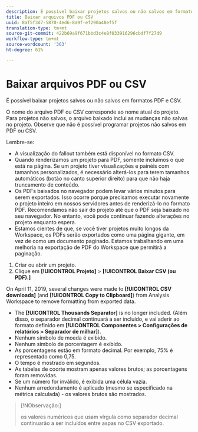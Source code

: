 ```yaml
---
description: É possível baixar projetos salvos ou não salvos em formatos PDF e CSV.
title: Baixar arquivos PDF ou CSV
uuid: 8af5f3d7-5870-4ed6-8a9f-ef290a48ef5f
translation-type: tm+mt
source-git-commit: 422b69a9f671bbd3c4e8f033916296cbdf7f27d9
workflow-type: tm+mt
source-wordcount: '363'
ht-degree: 61%

---
```



# Baixar arquivos PDF ou CSV

É possível baixar projetos salvos ou não salvos em formatos PDF e CSV.

O nome do arquivo PDF ou CSV corresponde ao nome atual do projeto. Para projetos não salvos, o arquivo baixado inclui as mudanças não salvas no projeto. Observe que não é possível programar projetos não salvos em PDF ou CSV.

Lembre-se:

* A visualização do fallout também está disponível no formato CSV.
* Quando renderizamos um projeto para PDF, somente incluímos o que está na página. Se um projeto tiver visualizações e painéis com tamanhos personalizados, é necessário alterá-los para terem tamanhos automáticos (botão no canto superior direito) para que não haja truncamento de conteúdo.
* Os PDFs baixados no navegador podem levar vários minutos para serem exportados. Isso ocorre porque precisamos executar novamente o projeto inteiro em nossos servidores antes de renderizá-lo no formato PDF. Recomendamos não sair do projeto até que o PDF seja baixado no seu navegador. No entanto, você pode continuar fazendo alterações no projeto enquanto espera.
* Estamos cientes de que, se você tiver projetos muito longos da Workspace, os PDFs serão exportados como uma página gigante, em vez de como um documento paginado. Estamos trabalhando em uma melhoria na exportação de PDF do Workspace que permitirá a paginação.

1. Criar ou abrir um projeto.
1. Clique em **[!UICONTROL Projeto]** > **[!UICONTROL Baixar CSV (ou PDF).]**

On April 11, 2019, several changes were made to **[!UICONTROL CSV downloads]** (and **[!UICONTROL Copy to Clipboard]**) from Analysis Workspace to remove formatting from exported data.
* The  **[!UICONTROL Thousands Separator]** is no longer included. (Além disso, o separador decimal continuará a ser incluído, e vai aderir ao formato definido em **[!UICONTROL Componentes > Configurações de relatórios > Separador de milhar]**).
* Nenhum símbolo de moeda é exibido.
* Nenhum símbolo de porcentagem é exibido.
* As porcentagens estão em formato decimal. Por exemplo, 75% é representado como 0,75.
* O tempo é mostrado em segundos.
* As tabelas de coorte mostram apenas valores brutos; as porcentagens foram removidas.
* Se um número for inválido, é exibida uma célula vazia.
* Nenhum arredondamento é aplicado (mesmo se especificado na métrica calculada) - os valores brutos são mostrados.

>[!NObservação:]
>
> os valores numéricos que usam vírgula como separador decimal continuarão a ser incluídos entre aspas no CSV exportado.
